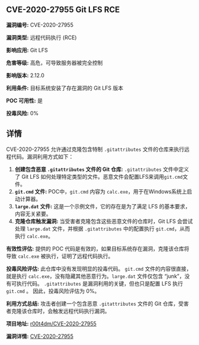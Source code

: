 ## CVE-2020-27955 Git LFS RCE

**漏洞编号:** CVE-2020-27955

**漏洞类型:** 远程代码执行 (RCE)

**影响应用:** Git LFS

**危害等级:** 高危，可导致服务器被完全控制

**影响版本:** 2.12.0

**利用条件:** 目标系统安装了存在漏洞的 Git LFS 版本

**POC 可用性:** 是

**投毒风险:** 0%

## 详情

CVE-2020-27955 允许通过克隆包含特制 `.gitattributes` 文件的仓库来执行远程代码。漏洞利用方式如下：

1.  **创建包含恶意 `.gitattributes` 文件的 Git 仓库:**  `.gitattributes` 文件中定义了 Git LFS 如何处理特定类型的文件。恶意文件会配置LFS来调用`git.cmd`文件。
2.  **`git.cmd` 文件:** POC中，`git.cmd` 内容为 `calc.exe`，用于在Windows系统上启动计算器。
3.  **`large.dat` 文件:** 这是一个示例文件，它的存在是为了满足 LFS 的基本要求，内容无关紧要。
4.  **克隆仓库触发漏洞:** 当受害者克隆包含这些恶意文件的仓库时，Git LFS 会尝试处理 `large.dat` 文件，并根据 `.gitattributes` 中的配置执行 `git.cmd`，从而执行 `calc.exe`。

**有效性评估:** 提供的 POC 代码是有效的，如果目标系统存在漏洞，克隆该仓库将导致 `calc.exe` 被执行，证明了远程代码执行。

**投毒风险评估:** 此仓库中没有发现明显的投毒代码。 `git.cmd` 文件的内容很直接，就是执行 `calc.exe`，没有隐藏其他恶意行为。`large.dat` 文件仅包含 “junk”，没有可执行代码。 `.gitattributes` 是漏洞利用的关键，但也只是配置 LFS 执行 `git.cmd` 。 因此，投毒风险评估为 0%。

**利用方式总结:** 攻击者创建一个包含恶意 `.gitattributes` 文件的 Git 仓库，受害者克隆该仓库时，会触发远程代码执行漏洞。

**项目地址:** [r00t4dm/CVE-2020-27955](https://github.com/r00t4dm/CVE-2020-27955)

**漏洞详情:** [CVE-2020-27955](https://nvd.nist.gov/vuln/detail/CVE-2020-27955)